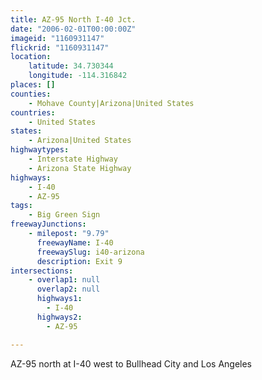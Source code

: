 ```yaml
---
title: AZ-95 North I-40 Jct.
date: "2006-02-01T00:00:00Z"
imageid: "1160931147"
flickrid: "1160931147"
location:
    latitude: 34.730344
    longitude: -114.316842
places: []
counties:
    - Mohave County|Arizona|United States
countries:
    - United States
states:
    - Arizona|United States
highwaytypes:
    - Interstate Highway
    - Arizona State Highway
highways:
    - I-40
    - AZ-95
tags:
    - Big Green Sign
freewayJunctions:
    - milepost: "9.79"
      freewayName: I-40
      freewaySlug: i40-arizona
      description: Exit 9
intersections:
    - overlap1: null
      overlap2: null
      highways1:
        - I-40
      highways2:
        - AZ-95

---
```

AZ-95 north at I-40 west to Bullhead City and Los Angeles
